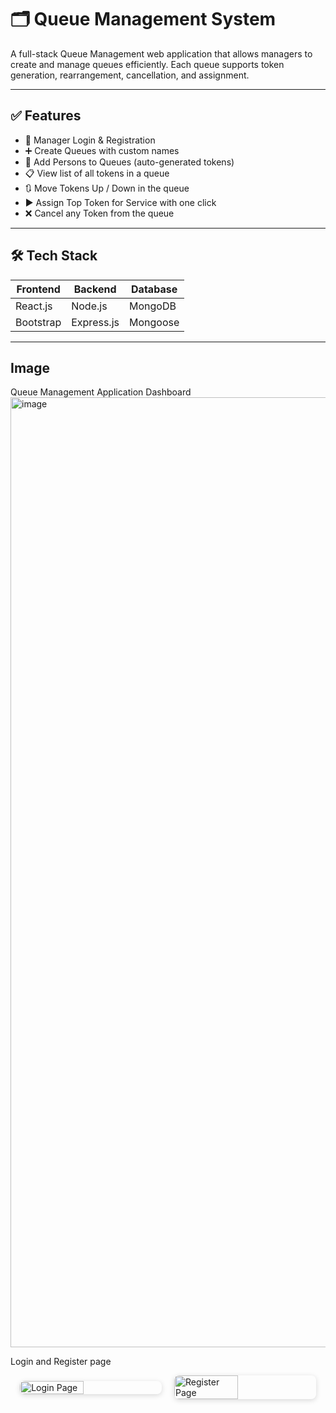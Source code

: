 # 🗂️ Queue Management System

A full-stack Queue Management web application that allows managers to create and manage queues efficiently. Each queue supports token generation, rearrangement, cancellation, and assignment.

---

## ✅ Features

- 👤 Manager Login & Registration
- ➕ Create Queues with custom names
- 🎫 Add Persons to Queues (auto-generated tokens)
- 📋 View list of all tokens in a queue
- 🔃 Move Tokens Up / Down in the queue
- ▶️ Assign Top Token for Service with one click
- ❌ Cancel any Token from the queue

---

## 🛠 Tech Stack

| Frontend       | Backend        | Database |
|----------------|----------------|----------|
| React.js       | Node.js        | MongoDB  |
| Bootstrap      | Express.js     | Mongoose |

---

## Image

Queue Management Application Dashboard
<img width="1755" height="1520" alt="image" src="https://github.com/user-attachments/assets/4e764a88-1487-4524-bcc1-45bcbf406e3e" />

Login and Register page
<div style="display: flex; gap: 20px; justify-content: center; align-items: center;">
  <img src="https://github.com/user-attachments/assets/b91cf255-6c12-404b-b64e-1ffeb488b332" alt="Login Page" style="width: 45%; height: auto; border-radius: 8px; box-shadow: 0 2px 8px rgba(0,0,0,0.15);" />
  <img src="https://github.com/user-attachments/assets/48ed6509-31bd-4edf-bb3e-14e8f64679a0" alt="Register Page" style="width: 45%; height: auto; border-radius: 8px; box-shadow: 0 2px 8px rgba(0,0,0,0.15);" />
</div>




